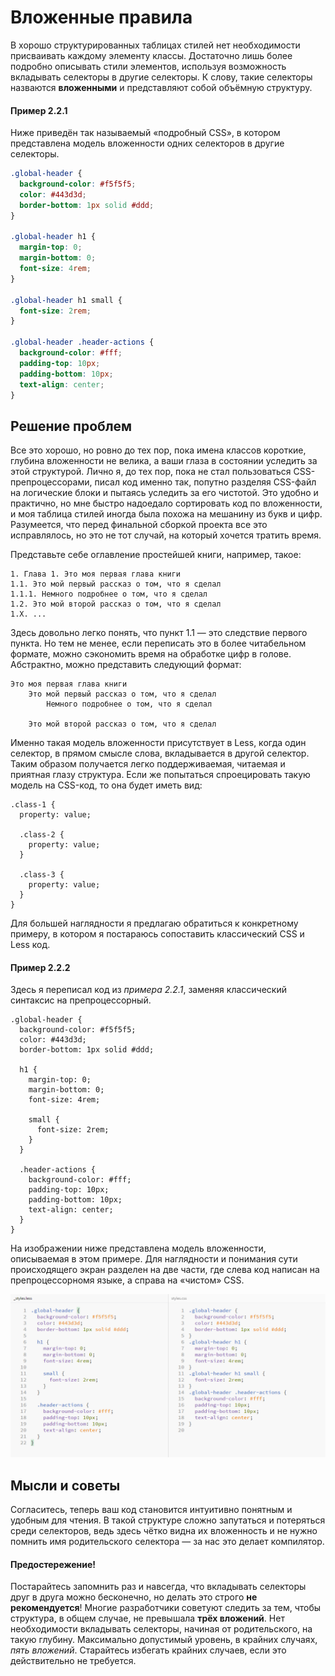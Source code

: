 # Вложенные правила

В хорошо структурированных таблицах стилей нет необходимости присваивать каждому элементу классы. Достаточно лишь более подробно описывать стили элементов, используя возможность вкладывать селекторы в другие селекторы. К слову, такие селекторы назваются **вложенными** и представляют собой объёмную структуру.


#### Пример 2.2.1

Ниже приведён так называемый «подробный CSS», в котором представлена модель вложенности одних селекторов в другие селекторы.

```css
.global-header {
  background-color: #f5f5f5;
  color: #443d3d;
  border-bottom: 1px solid #ddd;
}

.global-header h1 {
  margin-top: 0;
  margin-bottom: 0;
  font-size: 4rem;
}

.global-header h1 small {
  font-size: 2rem;
}

.global-header .header-actions {
  background-color: #fff;
  padding-top: 10px;
  padding-bottom: 10px;
  text-align: center;
}
```




## Решение проблем

Все это хорошо, но ровно до тех пор, пока имена классов короткие, глубина вложенности не велика, а ваши глаза в состоянии уследить за этой структурой. Лично я, до тех пор, пока не стал пользоваться CSS-препроцессорами, писал код именно так, попутно разделяя CSS-файл на логические блоки и пытаясь уследить за его чистотой. Это удобно и практично, но мне быстро надоедало сортировать код по вложенности, и моя таблица стилей иногда была похожа на мешанину из букв и цифр. Разумеется, что перед финальной сборкой проекта все это исправлялось, но это не тот случай, на который хочется тратить время.

Представьте себе оглавление простейшей книги, например, такое:

```
1. Глава 1. Это моя первая глава книги
1.1. Это мой первый рассказ о том, что я сделал
1.1.1. Немного подробнее о том, что я сделал
1.2. Это мой второй рассказ о том, что я сделал
1.Х. ...
```

Здесь довольно легко понять, что пункт 1.1 — это следствие первого пункта. Но тем не менее, если переписать это в более читабельном формате, можно сэкономить время на обработке цифр в голове. Абстрактно, можно представить следующий формат:

```
Это моя первая глава книги
    Это мой первый рассказ о том, что я сделал
        Немного подробнее о том, что я сделал

    Это мой второй рассказ о том, что я сделал
```

Именно такая модель вложенности присутствует в Less, когда один селектор, в прямом смысле слова, вкладывается в другой селектор. Таким образом получается легко поддерживаемая, читаемая и приятная глазу структура. Если же попытаться спроецировать такую модель на CSS-код, то она будет иметь вид:

```less
.class-1 {
  property: value;

  .class-2 {
    property: value;
  }

  .class-3 {
    property: value;
  }
}
```

Для большей наглядности я предлагаю обратиться к конкретному примеру, в котором я постараюсь сопоставить классический CSS и Less код.


#### Пример 2.2.2

Здесь я переписал код из *примера 2.2.1*, заменяя классический синтаксис на препроцессорный.

```less
.global-header {
  background-color: #f5f5f5;
  color: #443d3d;
  border-bottom: 1px solid #ddd;

  h1 {
    margin-top: 0;
    margin-bottom: 0;
    font-size: 4rem;

    small {
      font-size: 2rem;
    }
  }

  .header-actions {
    background-color: #fff;
    padding-top: 10px;
    padding-bottom: 10px;
    text-align: center;
  }
}
```

На изображении ниже представлена модель вложенности, описываемая в этом примере. Для наглядности и понимания сути происходящего экран разделен на две части, где слева код написан на препроцессорномя языке, а справа на «чистом» CSS.

![](../images/chapter_2_example_222.png)




## Мысли и советы

Согласитесь, теперь ваш код становится интуитивно понятным и удобным для чтения. В такой структуре сложно запутаться и потеряться среди селекторов, ведь здесь чётко видна их вложенность и не нужно помнить имя родительского селектора — за нас это делает компилятор.


#### Предостережение!

Постарайтесь запомнить раз и навсегда, что вкладывать селекторы друг в друга можно бесконечно, но делать это строго **не рекомендуется**! Многие разработчики советуют следить за тем, чтобы структура, в общем случае, не превышала **трёх вложений**. Нет необходимости вкладывать селекторы, начиная от родительского, на такую глубину. Максимально допустимый уровень, в крайних случаях, *пять вложений*. Старайтесь избегать крайних случаев, если это действительно не требуется.
